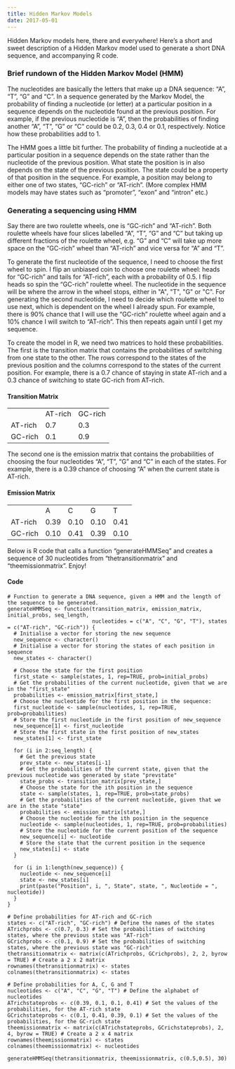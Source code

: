 ```yaml
---
title: Hidden Markov Models
date: 2017-05-01
---
```


Hidden Markov models here, there and everywhere! Here’s a short and sweet description of a Hidden Markov model used to generate a short DNA sequence, and accompanying R code.

### Brief rundown of the Hidden Markov Model (HMM)
The nucleotides are basically the letters that make up a DNA sequence: “A”, “T”, “G” and “C”. In a sequence generated by the Markov Model, the probability of finding a nucleotide (or letter) at a particular position in a sequence depends on the nucleotide found at the previous position. For example, if the previous nucleotide is “A”, then the probabilities of finding another “A”, “T”, “G” or “C” could be 0.2, 0.3, 0.4 or 0.1, respectively. Notice how these probabilities add to 1.

The HMM goes a little bit further. The probability of finding a nucleotide at a particular position in a sequence depends on the state rather than the nucleotide of the previous position. What state the position is in also depends on the state of the previous position. The state could be a property of that position in the sequence. For example, a position may belong to either one of two states, “GC-rich” or “AT-rich”. (More complex HMM models may have states such as “promoter”, “exon” and “intron” etc.)

### Generating a sequencing using HMM

Say there are two roulette wheels, one is “GC-rich” and “AT-rich”. Both roulette wheels have four slices labelled “A”, “T”, “G” and “C” but taking up different fractions of the roulette wheel, e.g. “G” and “C” will take up more space on the “GC-rich” wheel than “AT-rich” and vice versa for “A” and “T”.

To generate the first nucleotide of the sequence, I need to choose the first wheel to spin. I flip an unbiased coin to choose one roulette wheel: heads for “GC-rich” and tails for “AT-rich”, each with a probability of 0.5. I flip heads so spin the “GC-rich” roulette wheel. The nucleotide in the sequence will be where the arrow in the wheel stops, either in "A", "T", "G" or "C". For generating the second nucleotide, I need to decide which roulette wheel to use next, which is dependent on the wheel I already spun. For example, there is 90% chance that I will use the “GC-rich” roulette wheel again and a 10% chance I will switch to “AT-rich”. This then repeats again until I get my sequence.

To create the model in R, we need two matrices to hold these probabilities. The first is the transition matrix that contains the probabilities of switching from one state to the other. The rows correspond to the states of the previous position and the columns correspond to the states of the current position. For example, there is a 0.7 chance of staying in state AT-rich and a 0.3 chance of switching to state GC-rich from AT-rich.

#### Transition Matrix

<table>
  <tbody>
    <tr>
      <td></td>
      <td>AT-rich</td>
      <td>GC-rich</td>
    </tr>
    <tr>
      <td>AT-rich</td>
      <td>0.7</td>
      <td>0.3</td>
    </tr>
    <tr>
      <td>GC-rich</td>
      <td>0.1</td>
      <td>0.9</td>
    </tr>
  </tbody>
</table>

The second one is the emission matrix that contains the probabilities of choosing the four nucleotides “A”, “T”, “G” and “C” in each of the states. For example, there is a 0.39 chance of choosing “A” when the current state is AT-rich.

#### Emission Matrix

<table>
  <tbody>
    <tr>
      <td></td>
      <td>A</td>
      <td>C</td>
      <td>G</td>
      <td>T</td>
    </tr>
    <tr>
      <td>AT-rich</td>
      <td>0.39</td>
      <td>0.10</td>
      <td>0.10</td>
      <td>0.41</td>
    </tr>
    <tr>
      <td>GC-rich</td>
      <td>0.10</td>
      <td>0.41</td>
      <td>0.39</td>
      <td>0.10</td>
    </tr>
  </tbody>
</table>

Below is R code that calls a function “generateHMMSeq” and creates a sequence of 30 nucleotides from “thetransitionmatrix” and “theemissionmatrix”. Enjoy!

#### Code

```
# Function to generate a DNA sequence, given a HMM and the length of the sequence to be generated.
generateHMMSeq <- function(transition_matrix, emission_matrix, initial_probs, seq_length,
                           nucleotides = c("A", "C", "G", "T"), states = c("AT-rich", "GC-rich")) {
  # Initialise a vector for storing the new sequence
  new_sequence <- character()
  # Initialise a vector for storing the states of each position in sequence
  new_states <- character()

  # Choose the state for the first position
  first_state <- sample(states, 1, rep=TRUE, prob=initial_probs)
  # Get the probabilities of the current nucleotide, given that we are in the "first_state"
  probabilities <- emission_matrix[first_state,]
  # Choose the nucleotide for the first position in the sequence:
  first_nucleotide <- sample(nucleotides, 1, rep=TRUE, prob=probabilities)
  # Store the first nucleotide in the first position of new_sequence
  new_sequence[1] <- first_nucleotide
  # Store the first state in the first position of new_states
  new_states[1] <- first_state

  for (i in 2:seq_length) {
    # Get the previous state
    prev_state <- new_states[i-1]
    # Get the probabilities of the current state, given that the previous nucleotide was generated by state "prevstate"
    state_probs <- transition_matrix[prev_state,]
    # Choose the state for the ith position in the sequence
    state <- sample(states, 1, rep=TRUE, prob=state_probs)
    # Get the probabilities of the current nucleotide, given that we are in the state "state"
    probabilities <- emission_matrix[state,]
    # Choose the nucleotide for the ith position in the sequence
    nucleotide <- sample(nucleotides, 1, rep=TRUE, prob=probabilities)
    # Store the nucleotide for the current position of the sequence
    new_sequence[i] <- nucleotide
    # Store the state that the current position in the sequence
    new_states[i] <- state
  }

  for (i in 1:length(new_sequence)) {
    nucleotide <- new_sequence[i]
    state <- new_states[i]
    print(paste("Position", i, ", State", state, ", Nucleotide = ", nucleotide))
  }
}

# Define probabilities for AT-rich and GC-rich
states <- c("AT-rich", "GC-rich") # Define the names of the states
ATrichprobs <- c(0.7, 0.3) # Set the probabilities of switching states, where the previous state was "AT-rich"
GCrichprobs <- c(0.1, 0.9) # Set the probabilities of switching states, where the previous state was "GC-rich"
thetransitionmatrix <- matrix(c(ATrichprobs, GCrichprobs), 2, 2, byrow = TRUE) # Create a 2 x 2 matrix
rownames(thetransitionmatrix) <- states
colnames(thetransitionmatrix) <- states

# Define probabilities for A, C, G and T
nucleotides <- c("A", "C", "G", "T") # Define the alphabet of nucleotides
ATrichstateprobs <- c(0.39, 0.1, 0.1, 0.41) # Set the values of the probabilities, for the AT-rich state
GCrichstateprobs <- c(0.1, 0.41, 0.39, 0.1) # Set the values of the probabilities, for the GC-rich state
theemissionmatrix <- matrix(c(ATrichstateprobs, GCrichstateprobs), 2, 4, byrow = TRUE) # Create a 2 x 4 matrix
rownames(theemissionmatrix) <- states
colnames(theemissionmatrix) <- nucleotides

generateHMMSeq(thetransitionmatrix, theemissionmatrix, c(0.5,0.5), 30)
```
